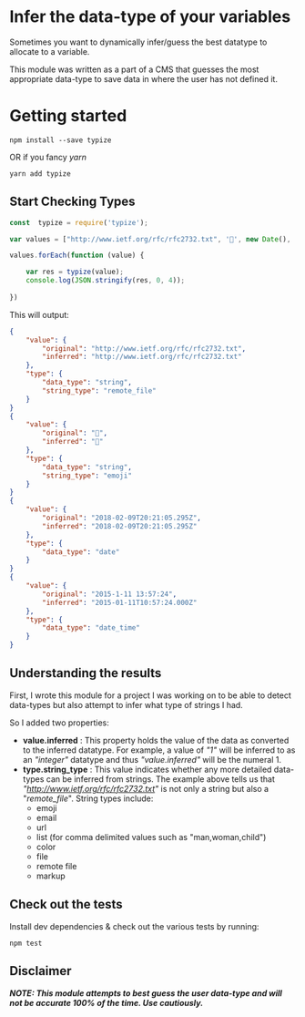 

# Infer the data-type of your variables
Sometimes you want to dynamically infer/guess the best datatype to allocate to a variable. 

This module was written as a part of a CMS that guesses the most appropriate data-type to save data in where the user has not defined it.

# Getting started

```
npm install --save typize
```

OR if you fancy *yarn*

```
yarn add typize
```

## Start Checking Types

```javascript
const  typize = require('typize');

var values = ["http://www.ietf.org/rfc/rfc2732.txt", '💯', new Date(), '2015-1-11 13:57:24'];

values.forEach(function (value) {

    var res = typize(value);
    console.log(JSON.stringify(res, 0, 4));
    
})

```

This will output:

```json
{
    "value": {
        "original": "http://www.ietf.org/rfc/rfc2732.txt",
        "inferred": "http://www.ietf.org/rfc/rfc2732.txt"
    },
    "type": {
        "data_type": "string",
        "string_type": "remote_file"
    }
}
{
    "value": {
        "original": "💯",
        "inferred": "💯"
    },
    "type": {
        "data_type": "string",
        "string_type": "emoji"
    }
}
{
    "value": {
        "original": "2018-02-09T20:21:05.295Z",
        "inferred": "2018-02-09T20:21:05.295Z"
    },
    "type": {
        "data_type": "date"
    }
}
{
    "value": {
        "original": "2015-1-11 13:57:24",
        "inferred": "2015-01-11T10:57:24.000Z"
    },
    "type": {
        "data_type": "date_time"
    }
}                                                                  
```

## Understanding the results
First, I wrote this module for a project I was working on to be able to detect data-types but also attempt to infer what type of strings I had.

So I added two properties: 
- **value.inferred** : This property holds the value of the data as converted to the inferred datatype. For example, a value of *"1"* will be inferred to as an *"integer"* datatype and thus *"value.inferred"* will be the numeral 1.
- **type.string_type** : This value indicates whether any more detailed data-types can be inferred from strings. The example above tells us that *"http://www.ietf.org/rfc/rfc2732.txt"* is not only a string but also a "*remote_file*". 
String types include:
  - emoji
  - email
  - url
  - list (for comma delimited values such as "man,woman,child")
  - color
  - file
  - remote file
  - markup

## Check out the tests
Install dev dependencies & check out the various tests by running:
```
npm test
```


## Disclaimer

***NOTE: This module attempts to best guess the user data-type and will not be accurate 100% of the time. Use cautiously.***
